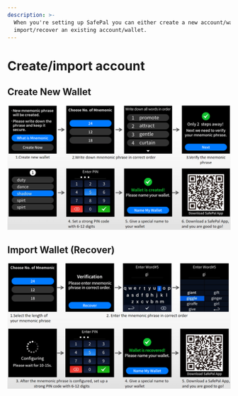 ```yaml
---
description: >-
  When you're setting up SafePal you can either create a new account/wallet, or
  import/recover an existing account/wallet.
---
```


# Create/import account

## Create New Wallet

![](../../.gitbook/assets/image-60.png)

## Import Wallet \(Recover\)

![](../../.gitbook/assets/image-33.png)

